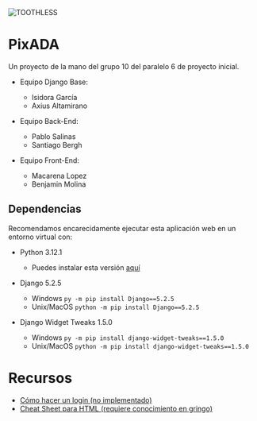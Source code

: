 <img src="https://github.com/Paz2712/pix-ada/blob/main/pix%20ada/PixAda/assets/logo/toothless1.jpeg?raw=true" alt="TOOTHLESS">

# PixADA


Un proyecto de la mano del grupo 10 del paralelo 6 de proyecto inicial.

- Equipo Django Base:
    - Isidora García
    - Axius Altamirano

- Equipo Back-End:
    - Pablo Salinas
    - Santiago Bergh

- Equipo Front-End:
    - Macarena Lopez
    - Benjamin Molina

## Dependencias

Recomendamos encarecidamente ejecutar esta aplicación web en un entorno virtual con:

- Python 3.12.1

    - Puedes instalar esta versión [aquí](https://www.python.org/downloads/release/python-3121/)
- Django 5.2.5

    - Windows `py -m pip install Django==5.2.5`
    - Unix/MacOS `python -m pip install Django==5.2.5`
- Django Widget Tweaks 1.5.0

    - Windows `py -m pip install django-widget-tweaks==1.5.0`
    - Unix/MacOS `python -m pip install django-widget-tweaks==1.5.0`

# Recursos

- [Cómo hacer un login (no implementado)](https://www.geeksforgeeks.org/python/django-sign-up-and-login-with-confirmation-email-python/)
- [Cheat Sheet para HTML (requiere conocimiento en gringo)](https://developer.mozilla.org/en-US/docs/Web/HTML/Guides/Cheatsheet)
